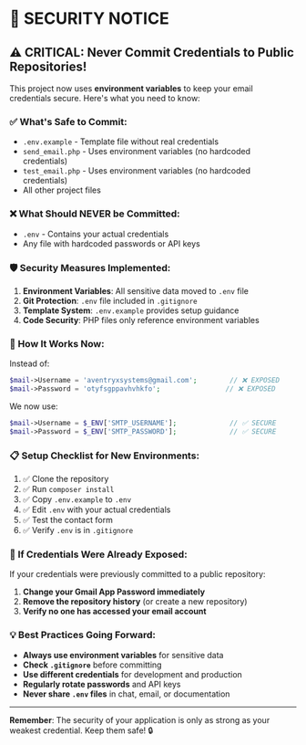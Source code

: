 # 🔐 SECURITY NOTICE

## ⚠️ CRITICAL: Never Commit Credentials to Public Repositories!

This project now uses **environment variables** to keep your email credentials secure. Here's what you need to know:

### ✅ What's Safe to Commit:
- `.env.example` - Template file without real credentials
- `send_email.php` - Uses environment variables (no hardcoded credentials)
- `test_email.php` - Uses environment variables (no hardcoded credentials)
- All other project files

### ❌ What Should NEVER be Committed:
- `.env` - Contains your actual credentials
- Any file with hardcoded passwords or API keys

### 🛡️ Security Measures Implemented:

1. **Environment Variables**: All sensitive data moved to `.env` file
2. **Git Protection**: `.env` file included in `.gitignore`
3. **Template System**: `.env.example` provides setup guidance
4. **Code Security**: PHP files only reference environment variables

### 🔧 How It Works Now:

Instead of:
```php
$mail->Username = 'aventryxsystems@gmail.com';        // ❌ EXPOSED
$mail->Password = 'otyfsgppavhvhkfo';                // ❌ EXPOSED
```

We now use:
```php
$mail->Username = $_ENV['SMTP_USERNAME'];             // ✅ SECURE
$mail->Password = $_ENV['SMTP_PASSWORD'];             // ✅ SECURE
```

### 📋 Setup Checklist for New Environments:

1. ✅ Clone the repository
2. ✅ Run `composer install`
3. ✅ Copy `.env.example` to `.env`
4. ✅ Edit `.env` with your actual credentials
5. ✅ Test the contact form
6. ✅ Verify `.env` is in `.gitignore`

### 🚨 If Credentials Were Already Exposed:

If your credentials were previously committed to a public repository:

1. **Change your Gmail App Password immediately**
2. **Remove the repository history** (or create a new repository)
3. **Verify no one has accessed your email account**

### 💡 Best Practices Going Forward:

- **Always use environment variables** for sensitive data
- **Check `.gitignore`** before committing
- **Use different credentials** for development and production
- **Regularly rotate passwords** and API keys
- **Never share `.env` files** in chat, email, or documentation

---

**Remember**: The security of your application is only as strong as your weakest credential. Keep them safe! 🔒

